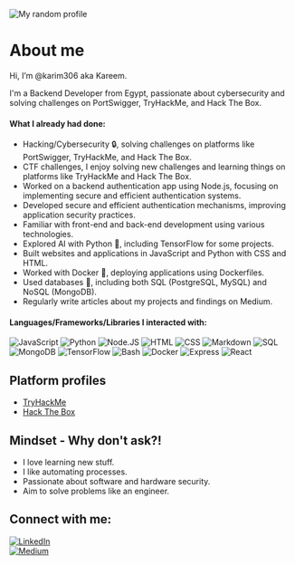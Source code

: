 ![My random profile](./github-header-image.png)

# About me

Hi, I’m @karim306 aka Kareem.

I'm a Backend Developer from Egypt, passionate about cybersecurity and solving challenges on PortSwigger, TryHackMe, and Hack The Box.

#### What I already had done:
- Hacking/Cybersecurity :lock:, solving challenges on platforms like PortSwigger, TryHackMe, and Hack The Box.
- CTF challenges, I enjoy solving new challenges and learning things on platforms like TryHackMe and Hack The Box.
- Worked on a backend authentication app using Node.js, focusing on implementing secure and efficient authentication systems.
- Developed secure and efficient authentication mechanisms, improving application security practices.
- Familiar with front-end and back-end development using various technologies.
- Explored AI with Python :snake:, including TensorFlow for some projects.
- Built websites and applications in JavaScript and Python with CSS and HTML.
- Worked with Docker :whale:, deploying applications using Dockerfiles.
- Used databases :file_folder:, including both SQL (PostgreSQL, MySQL) and NoSQL (MongoDB).
- Regularly write articles about my projects and findings on Medium.

#### Languages/Frameworks/Libraries I interacted with:

![JavaScript](https://img.shields.io/badge/%3C%2F%3E-JavaScript-F7DF1E?style=flat&logo=javascript&logoColor=black)
![Python](https://img.shields.io/badge/%3C%2F%3E-Python-3776AB?style=flat&logo=python&logoColor=white)
![Node.JS](https://img.shields.io/badge/%3C%2F%3E-Node.js-339933?style=flat&logo=node.js&logoColor=white)
![HTML](https://img.shields.io/badge/HTML-E34F26?style=flat&logo=html5&logoColor=white)
![CSS](https://img.shields.io/badge/CSS-1572B6?style=flat&logo=css3&logoColor=white)
![Markdown](https://img.shields.io/badge/Markdown-333333?style=flat&logo=markdown&logoColor=white)
![SQL](https://img.shields.io/badge/SQL-336791?style=flat&logo=postgresql&logoColor=white)
![MongoDB](https://img.shields.io/badge/MongoDB-47A248?style=flat&logo=mongodb&logoColor=white)
![TensorFlow](https://img.shields.io/badge/TensorFlow-FF6F00?style=flat&logo=tensorflow&logoColor=white)
![Bash](https://img.shields.io/badge/Bash_Scripting-4EAA25?style=flat&logo=gnu-bash&logoColor=white)
![Docker](https://img.shields.io/badge/Docker-2496ED?style=flat&logo=docker&logoColor=white)
![Express](https://img.shields.io/badge/Express-404D59?style=flat&logo=express&logoColor=white)
![React](https://img.shields.io/badge/%3C%2F%3E-React-61DAFB?style=flat&logo=react&logoColor=black)

## Platform profiles

- [TryHackMe](https://tryhackme.com/p/karim306)
- [Hack The Box](https://www.hackthebox.com/home/users/profile/Karim306)

## Mindset - Why don't ask?!

- I love learning new stuff.
- I like automating processes.
- Passionate about software and hardware security.
- Aim to solve problems like an engineer.

## Connect with me:
[![LinkedIn](https://img.shields.io/badge/-LinkedIn-0A66C2?style=flat-square&logo=linkedin&logoColor=white)](https://www.linkedin.com/in/kareem-ahmed-311b59344/)  
[![Medium](https://img.shields.io/badge/-Medium-12100E?style=flat-square&logo=medium&logoColor=white)](https://medium.com/@karimahmed011161)
